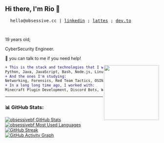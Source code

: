 ## Hi there, I'm Rio 👋
<pre>
  hello@obsessive.cc | <a href="https://www.linkedin.com/in/luizarvm/?locale=en_US" target="_blank">linkedin</a> ; <a href="http://lattes.cnpq.br/1667735616723826" target="_blank">lattes</a> ; <a href="https://dev.to/luizoux" target="_blank">dev.to</a> 
</pre>


<br/>

19 years old;

CyberSecurity Engineer.

💬 you can talk to me if you need help!

<img align="right" width="180" src="https://i.pinimg.com/originals/6c/90/28/6c90288d7e10d46d18895f17f420a92c.gif"/>

```diff
+ This is the stack and technologies that I work with:
Python, Java, JavaScript, Bash, Node.js, Linux, Windows Forensics, Lua, Pterodactyl.
+ And the ones I'm studying:
Networking, Forensics, Red Team Tactics, OSINT, Malware Analysis, Reverse Engineering.
+ In a long long time ago, I worked with:
Minecraft Plugin Development, Discord Bots, Web Scraping, SQL Databases.
```

---

### 📊 GitHub Stats:

[![obsessivebf GitHub Stats](https://github-readme-stats.vercel.app/api?username=obsessivebf&hide_title=true&theme=tokyonight&show_icons=true&hide_rank=true)](https://github.com/anuraghazra/github-readme-stats)  
[![obsessivebf Most Used Languages](https://github-readme-stats.vercel.app/api/top-langs/?username=obsessivebf&count_private=true&layout=compact&theme=tokyonight)](https://github.com/obsessivebf?tab=repositories)  
[![GitHub Streak](https://streak-stats.demolab.com?user=obsessivebf&theme=tokyonight&hide_border=true)](https://git.io/streak-stats)  
[![GitHub Activity Graph](https://github-readme-activity-graph.vercel.app/graph?username=obsessivebf&theme=tokyo-night)](https://github.com/ashutosh00710/github-readme-activity-graph)
